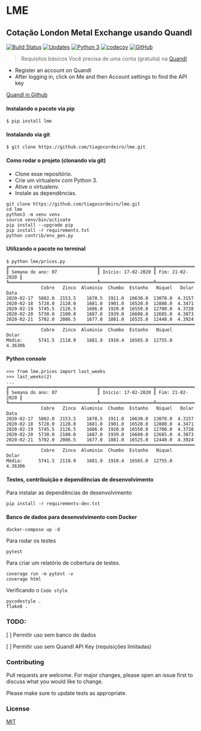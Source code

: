 # LME

## Cotação London Metal Exchange usando Quandl
[![Build Status](https://travis-ci.org/tiagocordeiro/lme.svg?branch=master)](https://travis-ci.org/tiagocordeiro/lme)
[![Updates](https://pyup.io/repos/github/tiagocordeiro/lme/shield.svg)](https://pyup.io/repos/github/tiagocordeiro/lme/)
[![Python 3](https://pyup.io/repos/github/tiagocordeiro/lme/python-3-shield.svg)](https://pyup.io/repos/github/tiagocordeiro/lme/)
[![codecov](https://codecov.io/gh/tiagocordeiro/lme/branch/master/graph/badge.svg)](https://codecov.io/gh/tiagocordeiro/lme)
[![GitHub](https://img.shields.io/github/license/mashape/apistatus.svg)](https://github.com/tiagocordeiro/lme/blob/master/LICENSE)

> Requisitos básicos
Você precisa de uma conta (gratuita) na [Quandl](https://www.quandl.com)

-  Register an account on Quandl
-  After logging in, click on Me and then Account settings to find the API key

[Quandl in Github](https://github.com/quandl/quandl-python)

#### Instalando o pacote via pip
```
$ pip install lme
```

#### Instalando via git
```
$ git clone https://github.com/tiagocordeiro/lme.git
```

#### Como rodar o projeto (clonando via git)
* Clone esse repositório.
* Crie um virtualenv com Python 3.
* Ative o virtualenv.
* Instale as dependências.

```
git clone https://github.com/tiagocordeiro/lme.git
cd lme
python3 -m venv venv
source venv/bin/activate
pip install --upgrade pip
pip install -r requirements.txt
python contrib/env_gen.py
```

#### Utilizando o pacote no terminal
```
$ python lme/prices.py 
╔═════════════════════════════════╦════════════════════╦═════════════════╗
║ Semana do ano: 07               ║ Início: 17-02-2020 ║ Fim: 21-02-2020 ║
╚═════════════════════════════════╩════════════════════╩═════════════════╝
             Cobre   Zinco  Aluminio  Chumbo  Estanho   Niquel   Dolar
Data                                                                  
2020-02-17  5802.0  2153.5    1678.5  1911.0  16630.0  13070.0  4.3157
2020-02-18  5728.0  2128.0    1681.0  1901.0  16520.0  12880.0  4.3471
2020-02-19  5745.5  2126.5    1686.0  1920.0  16550.0  12700.0  4.3728
2020-02-20  5730.0  2100.0    1687.0  1939.0  16600.0  12685.0  4.3873
2020-02-21  5702.0  2086.5    1677.0  1881.0  16525.0  12440.0  4.3924
═════════════════════════════════════════════════════════════════════════
             Cobre   Zinco  Aluminio  Chumbo  Estanho   Niquel    Dolar
Média:      5741.5  2118.9    1681.9  1910.4  16565.0  12755.0  4.36306
```

#### Python console
```
>>> from lme.prices import last_weeks
>>> last_weeks(2)
...
╔═════════════════════════════════╦════════════════════╦═════════════════╗
║ Semana do ano: 07               ║ Início: 17-02-2020 ║ Fim: 21-02-2020 ║
╚═════════════════════════════════╩════════════════════╩═════════════════╝
             Cobre   Zinco  Aluminio  Chumbo  Estanho   Niquel   Dolar
Data                                                                  
2020-02-17  5802.0  2153.5    1678.5  1911.0  16630.0  13070.0  4.3157
2020-02-18  5728.0  2128.0    1681.0  1901.0  16520.0  12880.0  4.3471
2020-02-19  5745.5  2126.5    1686.0  1920.0  16550.0  12700.0  4.3728
2020-02-20  5730.0  2100.0    1687.0  1939.0  16600.0  12685.0  4.3873
2020-02-21  5702.0  2086.5    1677.0  1881.0  16525.0  12440.0  4.3924
═════════════════════════════════════════════════════════════════════════
             Cobre   Zinco  Aluminio  Chumbo  Estanho   Niquel    Dolar
Média:      5741.5  2118.9    1681.9  1910.4  16565.0  12755.0  4.36306
```

#### Testes, contribuição e dependências de desenvolvimento
Para instalar as dependências de desenvolvimento
```
pip install -r requirements-dev.txt
```

#### Banco de dados para desenvolvimento com Docker
```
docker-compose up -d
```

Para rodar os testes
```
pytest
```

Para criar um relatório de cobertura de testes.
```
coverage run -m pytest -v
coverage html
```

Verificando o `Code style`
```
pycodestyle .
flake8 .
```

### TODO:
[ ] Permitir uso sem banco de dados

[ ] Permitir uso sem Quandl API Key (requisições limitadas)


### Contributing
Pull requests are welcome. For major changes, please open an issue first to discuss what you would like to change.

Please make sure to update tests as appropriate.

### License
[MIT](https://github.com/tiagocordeiro/lme/blob/master/LICENSE)